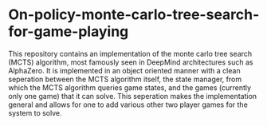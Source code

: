 # On-policy-monte-carlo-tree-search-for-game-playing

This repository contains an implementation of the monte carlo tree search (MCTS) algorithm, most famously seen in DeepMind architectures such as AlphaZero. 
It is implemented in an object oriented manner with a clean seperation between the MCTS algorithm itself, the state manager, from which the MCTS algorithm queries game states,
and the games (currently only one game) that it can solve. This seperation makes the implementation general and allows for one to add various other two player games for the
system to solve. 

